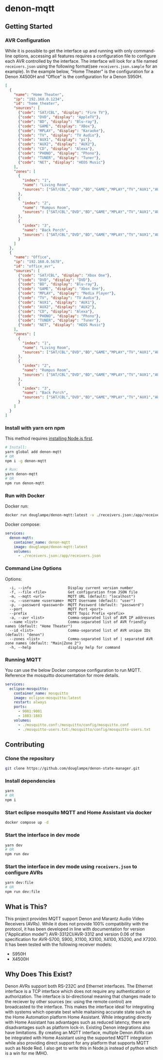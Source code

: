 # denon-mqtt

## Getting Started

### AVR Configuration

While it is possible to get the interface up and running with only command-line options, accessing all features requires
a configuration file to configure each AVR controlled by the interface. The interface will look for a file named
`receivers.json` using the following format(see `receivers.json.sample` for an example). In the example below, "Home
Theater" is the configuration for a Denon X4500H and "Office" is the configuration for a Denon S950H.

```JSON
[
  {
    "name": "Home Theater",
    "ip": "192.168.0.1234",
    "id": "home_theater",
    "sources": [
      {"code": "SAT/CBL", "display": "Fire TV"},
      {"code": "DVD", "display": "AppleTV"},
      {"code": "BD", "display": "Blu-ray"},
      {"code": "GAME", "display": "XBox"},
      {"code": "MPLAY", "display": "Karaoke"},
      {"code": "TV", "display": "TV Audio"},
      {"code": "AUX1", "display": "pi"},
      {"code": "AUX2", "display": "AUX2"},
      {"code": "CD", "display": "Alexa"},
      {"code": "PHONO", "display": "Phono"},
      {"code": "TUNER", "display": "Tuner"},
      {"code": "NET", "display": "HEOS Music"}
    ],
    "zones": [
      {
        "index": "1",
        "name": "Living Room",
        "sources": ["SAT/CBL","DVD","BD","GAME","MPLAY","TV","AUX1","AUX2","CD","PHONO","TUNER","NET"]
      },
      {
        "index": "2",
        "name": "Rumpus Room",
        "sources": ["SAT/CBL","DVD","BD","GAME","MPLAY","TV","AUX1","AUX2","CD","PHONO","TUNER","NET"]
      },
      {
        "index": "3",
        "name": "Back Porch",
        "sources": ["SAT/CBL","DVD","BD","GAME","MPLAY","TV","AUX1","AUX2","CD","PHONO","TUNER","NET"]
      }
    ]
  },
  {
    "name": "Office",
    "ip": "192.168.0.5678",
    "id": "office_avr",
    "sources": [
      {"code": "SAT/CBL", "display": "Xbox One"},
      {"code": "DVD", "display": "DVD"},
      {"code": "BD", "display": "Blu-ray"},
      {"code": "GAME", "display": "Xbox One"},
      {"code": "MPLAY", "display": "Media Player"},
      {"code": "TV", "display": "TV Audio"},
      {"code": "AUX1", "display": "AUX1"},
      {"code": "AUX2", "display": "AUX2"},
      {"code": "CD", "display": "Alexa"},
      {"code": "PHONO", "display": "Phono"},
      {"code": "TUNER", "display": "Tuner"},
      {"code": "NET", "display": "HEOS Music"}
    ],
    "zones": [
      {
        "index": "1",
        "name": "Living Room",
        "sources": ["SAT/CBL","DVD","BD","GAME","MPLAY","TV","AUX1","AUX2","CD","PHONO","TUNER","NET"]
      },
      {
        "index": "2",
        "name": "Rumpus Room",
        "sources": ["SAT/CBL","DVD","BD","GAME","MPLAY","TV","AUX1","AUX2","CD","PHONO","TUNER","NET"]
      },
      {
        "index": "3",
        "name": "Back Porch",
        "sources": ["SAT/CBL","DVD","BD","GAME","MPLAY","TV","AUX1","AUX2","CD","PHONO","TUNER","NET"]
      }
    ]
  }
]
```

### Install with yarn orn npm

This method requires [installing Node.js first](https://nodejs.org/en/download).

```bash
# Install:
yarn global add denon-mqtt
# OR
npm i -g denon-mqtt

# Run:
yarn denon-mqtt
# OR
npm run denon-mqtt
```

### Run with Docker

Docker run:

```bash
docker run douglampe/denon-mqtt:latest -v ./receivers.json:/app/receivers.json
```

Docker compose:

```yaml
services:
  denon-mqtt:
    container_name: denon-mqtt
    image: douglampe/denon-mqtt:latest
    volumes:
      - ./receivers.json:/app/receivers.json
```

### Command Line Options

Options:

```
  -i, --info                 Display current version number
  -f, --file <file>          Get configuration from JSON file
  -m, --mqtt <url>           MQTT URL (default: "localhost")
  -u, --username <username>  MQTT Username (default: "user")
  -p, --password <password>  MQTT Password (default: "password")
  --port                     MQTT Port <port>
  --prefix                   MQTT Topic Prefix <prefix>
  -a, --avr <list>           Comma-separated list of AVR IP addresses
  --name <list>              Comma-separated list of AVR friendly names (default: "Home Theater")
  --id <list>                Comma-separated list of AVR unique IDs (default: "denon")
  --zones <list>             Comma-separated list of | separated AVR zone names (default: "Main|Zone 2")
  -h, --help                 display help for command
```

### Running MQTT

You can use the below Docker compose configuration to run MQTT. Reference the mosquitto documentation for more details.

```yaml
services:
  eclipse-mosquitto:
    container_name: mosquitto
    image: eclipse-mosquitto:latest
    restart: always
    ports:
      - 9001:9001
      - 1883:1883
    volumes:
      - ./mosquitto.conf:/mosquitto/config/mosquitto.conf
      - ./mosquitto-users.txt:/mosquitto/config/mosquitto-users.txt
```

## Contributing

### Clone the repository

```bash
git clone https://github.com/douglampe/denon-state-manager.git
```

### Install dependencies

```bash
yarn
# OR
npm i
```

### Start eclipse mosquito MQTT and Home Assistant via docker

```bash
docker compose up -d
```

### Start the interface in dev mode

```bash
yarn dev
# OR
npm run dev
```

### Start the interface in dev mode using `receivers.json` to configure AVRs

```bash
yarn dev:file
# OR
npm run dev:file
```

## What is This?

This project provides MQTT support Denon and Marantz Audio Video Receivers (AVRs). While it does not provide 100%
compatibility with the protocol, it has been developed in line with documentation for version ("Application model")
AVR-3312CI/AVR-3312 and version 0.06 of the specification for AVR-S700, S900, X1100, X3100, X4100, X5200, and X7200. It
has been tested with the following receiver models:

- S950H
- X4500H

## Why Does This Exist?

Denon AVRs support both RS-232C and Ethernet interfaces. The Ethernet interface is a TCP interface which does not
require any authentication or authorization. The interface is bi-directional meaning that changes made to the reciever
by other sources (ex: using the remote control) are broadcasted to the interface. This makes the interface ideal for
integrating with systems which operate best while maitaining accurate state such as the Home Automation platform
Home Assistant. While integrating directly with Home Assistant has advantages such as reduced latency, there are
disadvantages such as platform lock-in. Existing Denon integrations also have limitations. By creating an MQTT
interface, multiple Denon AVRs can be integrated with Home Assistant using the supported MQTT integration while
also providing direct support for any platform that supports MQTT such as Node Red. I also get to write this in
Node.js instead of python which is a win for me IMHO.
